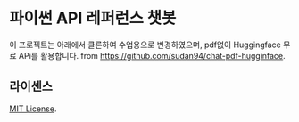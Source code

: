 # 파이썬 API 레퍼런스 챗봇

이 프로젝트는 아래에서 클론하여 수업용으로 변경하였으며, 
pdf없이 Huggingface 무료 APi를 활용합니다. 
from https://github.com/sudan94/chat-pdf-hugginface. 

## 라이센스

[MIT License](LICENSE).

